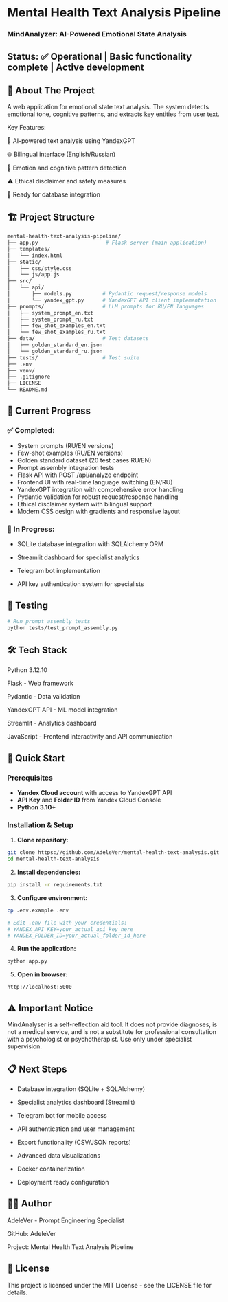 # Mental Health Text Analysis Pipeline

### MindAnalyzer: AI-Powered Emotional State Analysis

## Status: ✅ Operational | Basic functionality complete | Active development

## 📖 About The Project
A web application for emotional state text analysis.
The system detects emotional tone, cognitive patterns, and extracts key entities from user text. 

Key Features:

🤖 AI-powered text analysis using YandexGPT

🌐 Bilingual interface (English/Russian)

🎯 Emotion and cognitive pattern detection

⚠️ Ethical disclaimer and safety measures

💾 Ready for database integration

## 🏗️ Project Structure

```bash
mental-health-text-analysis-pipeline/
├── app.py                      # Flask server (main application)
├── templates/
│   └── index.html 
├── static/
│   ├── css/style.css 
│   └── js/app.js           
├── src/
│   └── api/
│       ├── models.py          # Pydantic request/response models
│       └── yandex_gpt.py      # YandexGPT API client implementation
├── prompts/                   # LLM prompts for RU/EN languages
│   ├── system_prompt_en.txt
│   ├── system_prompt_ru.txt
│   ├── few_shot_examples_en.txt
│   └── few_shot_examples_ru.txt
├── data/                      # Test datasets
│   ├── golden_standard_en.json
│   └── golden_standard_ru.json
├── tests/                     # Test suite
├── .env 
├── venv/ 
├── .gitignore
├── LICENSE
└── README.md
```

## 🚀 Current Progress

### ✅ Completed:

- System prompts (RU/EN versions)
- Few-shot examples (RU/EN versions) 
- Golden standard dataset (20 test cases RU/EN)
- Prompt assembly integration tests
- Flask API with POST /api/analyze endpoint
- Frontend UI with real-time language switching (EN/RU)
- YandexGPT integration with comprehensive error handling
- Pydantic validation for robust request/response handling
- Ethical disclaimer system with bilingual support
- Modern CSS design with gradients and responsive layout

### 🔄 In Progress:

- SQLite database integration with SQLAlchemy ORM

- Streamlit dashboard for specialist analytics

- Telegram bot implementation

- API key authentication system for specialists

## 🧪 Testing

```bash
# Run prompt assembly tests
python tests/test_prompt_assembly.py
```

## 🛠️ Tech Stack

Python 3.12.10

Flask - Web framework

Pydantic - Data validation

YandexGPT API - ML model integration

Streamlit - Analytics dashboard

JavaScript - Frontend interactivity and API communication

## 🚀 Quick Start

### Prerequisites
- **Yandex Cloud account** with access to YandexGPT API
- **API Key** and **Folder ID** from Yandex Cloud Console
- **Python 3.10+**

### Installation & Setup
1. **Clone repository:**
```bash
git clone https://github.com/AdeleVer/mental-health-text-analysis.git
cd mental-health-text-analysis
```
2. **Install dependencies:**

```bash
pip install -r requirements.txt
```

3. **Configure environment:**

```bash
cp .env.example .env

# Edit .env file with your credentials:
# YANDEX_API_KEY=your_actual_api_key_here
# YANDEX_FOLDER_ID=your_actual_folder_id_here
```

4. **Run the application:**

```bash
python app.py
```

5. **Open in browser:**

```text
http://localhost:5000
```

## ⚠️ Important Notice
MindAnalyser is a self-reflection aid tool. It does not provide diagnoses, is not a medical service, and is not a substitute for professional consultation with a psychologist or psychotherapist. Use only under specialist supervision.

## 📋 Next Steps

- Database integration (SQLite + SQLAlchemy)

- Specialist analytics dashboard (Streamlit)

- Telegram bot for mobile access

- API authentication and user management

- Export functionality (CSV/JSON reports)

- Advanced data visualizations

- Docker containerization

- Deployment ready configuration


## 👩‍💻 Author
AdeleVer - Prompt Engineering Specialist

GitHub: AdeleVer

Project: Mental Health Text Analysis Pipeline

## 📄 License
This project is licensed under the MIT License - see the LICENSE file for details.